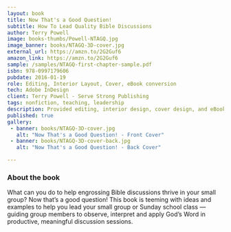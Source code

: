 ```yaml
---
layout: book
title: Now That's a Good Question!
subtitle: How To Lead Quality Bible Discussions
author: Terry Powell
image: books-thumbs/Powell-NTAGQ.jpg
image_banner: books/NTAGQ-3D-cover.jpg
external_url: https://amzn.to/2G2Guf6
amazon_link: https://amzn.to/2G2Guf6
sample: /samples/NTAGQ-first-chapter-sample.pdf
isbn: 978-0997179606
pubdate: 2016-01-19
role: Editing, Interior Layout, Cover, eBook conversion
tech: Adobe InDesign
client: Terry Powell - Serve Strong Publishing
tags: nonfiction, teaching, leadership
description: Provided editing, interior design, cover design, and eBook conversion for this book project.
published: true
gallery:
 - banner: books/NTAGQ-3D-cover.jpg
   alt: "Now That's a Good Question! - Front Cover"
 - banner: books/NTAGQ-3D-cover-back.jpg
   alt: "Now That's a Good Question! - Back Cover"

---
```


### About the book

What can you do to help engrossing Bible discussions thrive in your small group? Now that’s a good question! This book is teeming with ideas and examples to help you lead your small group or Sunday school class — guiding group members to observe, interpret and apply God’s Word in productive, meaningful discussion sessions.